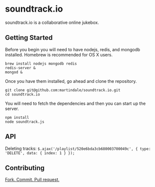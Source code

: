 # soundtrack.io

soundtrack.io is a collaborative online jukebox.

## Getting Started

Before you begin you will need to have nodejs, redis, and mongodb installed.
Homebrew is recommended for OS X users.

    brew install nodejs mongodb redis
    redis-server &
    mongod &

Once you have them installed, go ahead and clone the repository.

    git clone git@github.com:martindale/soundtrack.io.git
    cd soundtrack.io

You will need to fetch the dependencies and then you can start up the server.

    npm install
    node soundtrack.js

## API

Deleting tracks:
`$.ajax('/playlist/520e6bda3cb680003700049c', { type: 'DELETE', data: { index: 1 } });`

## Contributing

[Fork. Commit. Pull request.](https://help.github.com/articles/fork-a-repo)
